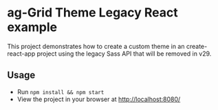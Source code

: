 # ag-Grid Theme Legacy React example

<p>This project demonstrates how to create a custom theme in an create-react-app project using the legacy Sass API that will be removed in v29.</p>

## Usage

- Run `npm install && npm start`
- View the project in your browser at [http://localhost:8080/](http://localhost:8080/)
